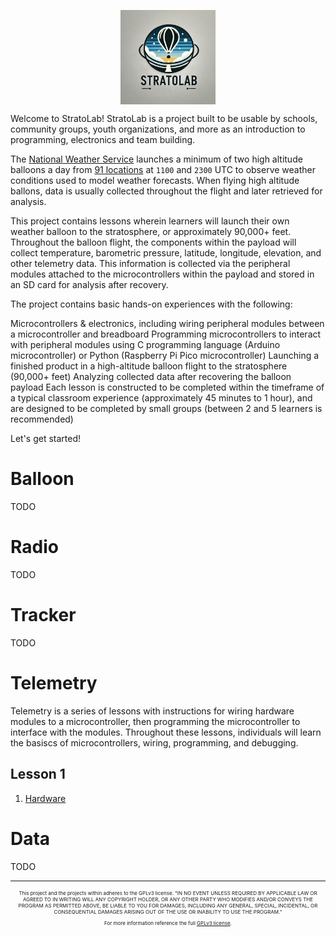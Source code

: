 <img 
    style="display: block; 
           margin-left: auto;
           margin-right: auto;
           width: 30%;"
    src="images/stratolab.png" 
    alt="StratoLab logo">

Welcome to StratoLab! StratoLab is a project built to be usable by schools, community groups, youth organizations, and more as an introduction to programming, electronics and team building.

The [National Weather Service](https://www.weather.gov/chs/upperair) launches a minimum of two high altitude balloons a day from [91 locations](https://www.weather.gov/upperair/nws_upper) at `1100` and `2300` UTC to observe weather conditions used to model weather forecasts. When flying high altitude ballons, data is usually collected throughout the flight and later retrieved for analysis.

This project contains lessons wherein learners will launch their own weather balloon to the stratosphere, or approximately 90,000+ feet. Throughout the balloon flight, the components within the payload will collect temperature, barometric pressure, latitude, longitude, elevation, and other telemetry data. This information is collected via the peripheral modules attached to the microcontrollers within the payload and stored in an SD card for analysis after recovery.

The project contains basic hands-on experiences with the following:

Microcontrollers & electronics, including wiring peripheral modules between a microcontroller and breadboard
Programming microcontrollers to interact with peripheral modules using C programming language (Arduino microcontroller) or Python (Raspberry Pi Pico microcontroller)
Launching a finished product in a high-altitude balloon flight to the stratosphere (90,000+ feet)
Analyzing collected data after recovering the balloon payload
Each lesson is constructed to be completed within the timeframe of a typical classroom experience (approximately 45 minutes to 1 hour), and are designed to be completed by small groups (between 2 and 5 learners is recommended)

Let's get started!

# Balloon

TODO

# Radio

TODO

# Tracker

TODO

# Telemetry

Telemetry is a series of lessons with instructions for wiring hardware modules to a microcontroller, then programming the microcontroller to interface with the modules. Throughout these lessons, individuals will learn the basiscs of microcontrollers, wiring, programming, and debugging.

## Lesson 1

1. [Hardware](/telemetry/raspberry-pi-pico/hardware/README.md)

# Data

TODO

<hr>

<div style="text-align: center; font-size: 8px;">
<p>This project and the projects within adheres to the GPLv3 license. "IN NO EVENT UNLESS REQUIRED BY APPLICABLE LAW OR AGREED TO IN WRITING WILL ANY COPYRIGHT HOLDER, OR ANY OTHER PARTY WHO MODIFIES AND/OR CONVEYS THE PROGRAM AS PERMITTED ABOVE, BE LIABLE TO YOU FOR DAMAGES, INCLUDING ANY GENERAL, SPECIAL, INCIDENTAL, OR CONSEQUENTIAL DAMAGES ARISING OUT OF THE USE OR INABILITY TO USE THE PROGRAM."
</p>
<p>For more information reference the full <a href="https://www.gnu.org/licenses/gpl-3.0.en.html">GPLv3 license</a>.
</div>
